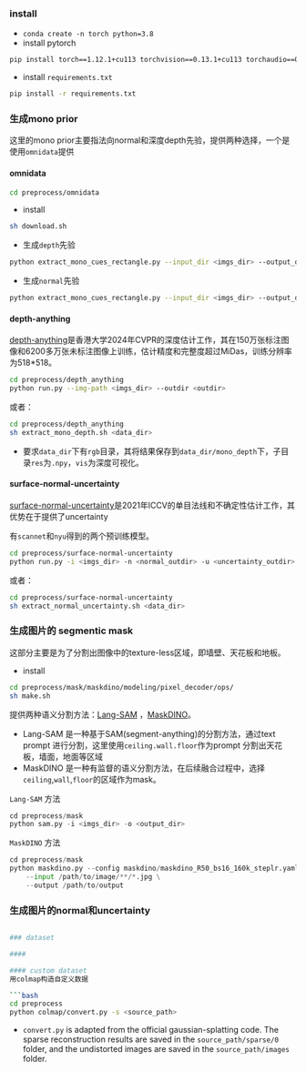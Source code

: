 ### install

- `conda create -n torch python=3.8`
- install pytorch

```bash
pip install torch==1.12.1+cu113 torchvision==0.13.1+cu113 torchaudio==0.12.1 --extra-index-url https://download.pytorch.org/whl/cu113
```

- install `requirements.txt`

```bash
pip install -r requirements.txt
```


### 生成mono prior
这里的mono prior主要指法向normal和深度depth先验，提供两种选择，一个是使用`omnidata`提供

#### omnidata
```bash
cd preprocess/omnidata
```
- install
```bash
sh download.sh
```
- 生成`depth`先验
```bash
python extract_mono_cues_rectangle.py --input_dir <imgs_dir> --output_dir <outdir> --task depth
```
- 生成`normal`先验
```bash
python extract_mono_cues_rectangle.py --input_dir <imgs_dir> --output_dir <outdir> --task normal
```

#### depth-anything
[depth-anything](https://github.com/LiheYoung/Depth-Anything)是香港大学2024年CVPR的深度估计工作，其在150万张标注图像和6200多万张未标注图像上训练，估计精度和完整度超过MiDas，训练分辨率为518*518。

```bash
cd preprocess/depth_anything
python run.py --img-path <imgs_dir> --outdir <outdir>
```

或者：
```bash
cd preprocess/depth_anything
sh extract_mono_depth.sh <data_dir>
```
- 要求`data_dir`下有`rgb`目录，其将结果保存到`data_dir/mono_depth`下，子目录`res`为`.npy`，`vis`为深度可视化。

#### surface-normal-uncertainty
[surface-normal-uncertainty](https://github.com/baegwangbin/surface_normal_uncertainty)是2021年ICCV的单目法线和不确定性估计工作，其优势在于提供了uncertainty

有`scannet`和`nyu`得到的两个预训练模型。

```bash
cd preprocess/surface-normal-uncertainty
python run.py -i <imgs_dir> -n <normal_outdir> -u <uncertainty_outdir> --architecture BN --pretrained scannet
```

或者：
```bash
cd preprocess/surface-normal-uncertainty
sh extract_normal_uncertainty.sh <data_dir>
```

### 生成图片的 segmentic mask
这部分主要是为了分割出图像中的texture-less区域，即墙壁、天花板和地板。

- install
```bash
cd preprocess/mask/maskdino/modeling/pixel_decoder/ops/
sh make.sh
```

提供两种语义分割方法：[Lang-SAM](https://github.com/luca-medeiros/lang-segment-anything) ，[MaskDINO](https://github.com/IDEA-Research/MaskDINO)。
- Lang-SAM 是一种基于SAM(segment-anything)的分割方法，通过text prompt 进行分割，这里使用`ceiling.wall.floor`作为prompt 分割出天花板，墙面，地面等区域
- MaskDINO 是一种有监督的语义分割方法，在后续融合过程中，选择`ceiling`,`wall`,`floor`的区域作为mask。

`Lang-SAM` 方法
```python
cd preprocess/mask
python sam.py -i <imgs_dir> -o <output_dir>
```

`MaskDINO` 方法
```python
cd preprocess/mask
python maskdino.py --config maskdino/maskdino_R50_bs16_160k_steplr.yaml \
    --input /path/to/image/**/*.jpg \
    --output /path/to/output
```


### 生成图片的normal和uncertainty
```bash

### dataset

####

#### custom dataset
用colmap构造自定义数据

```bash
cd preprocess
python colmap/convert.py -s <source_path>
```
- `convert.py` is adapted from the official gaussian-splatting code. The sparse reconstruction results are saved in the `source_path/sparse/0` folder, and the undistorted images are saved in the `source_path/images` folder.